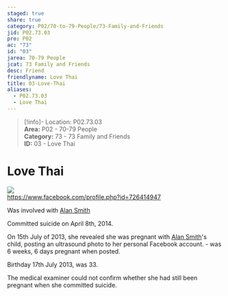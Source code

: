 ```yaml
---  
staged: true  
share: true  
category: P02/70-to-79-People/73-Family-and-Friends  
jid: P02.73.03  
pro: P02  
ac: "73"  
id: "03"  
jarea: 70-79 People  
jcat: 73 Family and Friends  
desc: Friend  
friendlyname: Love Thai  
title: 03-Love-Thai  
aliases:  
  - P02.73.03  
  - Love Thai  
---  
```

  
>[!info]- Location: P02.73.03  
>**Area:** P02 - 70-79 People  
>**Category:** 73 - 73 Family and Friends  
>**ID:** 03 - Love Thai  
  
# Love Thai  
  
![](../../../Cases/P02-Case-of-Susann-Smith/30-to-39-Case-Media/32-People/02-Love-Thai.jpg)    
<https://www.facebook.com/profile.php?id=726414947>  
  
Was involved with [Alan Smith](../72-Suspects-and-People-of-Interest/02-Alan-Smith.md.md)  
  
Committed suicide on April 8th, 2014.  
  
On 15th July of 2013, she revealed she was pregnant with [Alan Smith](../72-Suspects-and-People-of-Interest/02-Alan-Smith.md.md)'s child, posting an ultrasound photo to her personal Facebook account. - was 6 weeks, 6 days pregnant when posted.  
  
Birthday 17th July 2013, was 33.  
  
The medical examiner could not confirm whether she had still been pregnant when she committed suicide.  
  
```smart-connections  
```  
